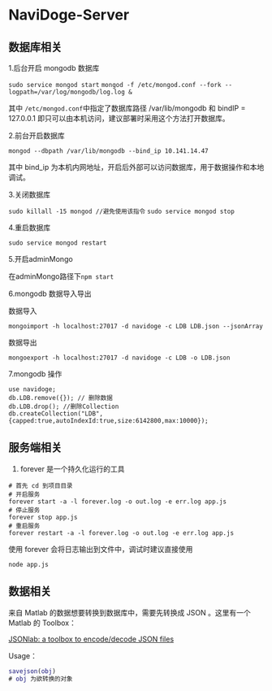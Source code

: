 # NaviDoge-Server

## 数据库相关

1.后台开启 mongodb 数据库 

`sudo service mongod start`
`mongod -f /etc/mongod.conf --fork --logpath=/var/log/mongodb/log.log &`

其中 `/etc/mongod.conf`中指定了数据库路径 /var/lib/mongodb 和 bindIP = 127.0.0.1 即只可以由本机访问，建议部署时采用这个方法打开数据库。

2.前台开启数据库

`mongod --dbpath /var/lib/mongodb --bind_ip 10.141.14.47`

其中 bind_ip 为本机内网地址，开启后外部可以访问数据库，用于数据操作和本地调试。

3.关闭数据库

`sudo killall -15 mongod //避免使用该指令`
`sudo service mongod stop`

4.重启数据库

`sudo service mongod restart`

5.开启adminMongo

在adminMongo路径下`npm start`

6.mongodb 数据导入导出

数据导入

`mongoimport -h localhost:27017 -d navidoge -c LDB LDB.json --jsonArray`

数据导出

`mongoexport -h localhost:27017 -d navidoge -c LDB -o LDB.json`

7.mongodb 操作
```
use navidoge;
db.LDB.remove({}); // 删除数据
db.LDB.drop(); //删除Collection
db.createCollection("LDB",{capped:true,autoIndexId:true,size:6142800,max:10000});
```

## 服务端相关

 1. forever 是一个持久化运行的工具

```shell
# 首先 cd 到项目目录
# 开启服务
forever start -a -l forever.log -o out.log -e err.log app.js
# 停止服务
forever stop app.js
# 重启服务
forever restart -a -l forever.log -o out.log -e err.log app.js
```

使用 forever 会将日志输出到文件中，调试时建议直接使用

`node app.js`

## 数据相关

来自 Matlab 的数据想要转换到数据库中，需要先转换成 JSON 。这里有一个 Matlab 的 Toolbox：

[JSONlab: a toolbox to encode/decode JSON files](http://cn.mathworks.com/matlabcentral/fileexchange/33381-jsonlab--a-toolbox-to-encode-decode-json-files?requestedDomain=true)

Usage：

```matlab
savejson(obj)
# obj 为欲转换的对象
```

